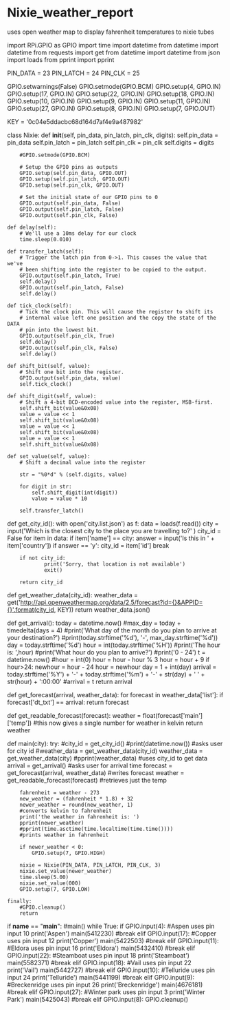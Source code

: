 # Nixie_weather_report
uses open weather map to display fahrenheit temperatures to nixie tubes

import RPi.GPIO as GPIO
import time
import datetime
from datetime import datetime
from requests import get
from datetime import datetime
from json import loads
from pprint import pprint

PIN_DATA = 23
PIN_LATCH = 24
PIN_CLK = 25

GPIO.setwarnings(False)
GPIO.setmode(GPIO.BCM)
GPIO.setup(4, GPIO.IN)
GPIO.setup(17, GPIO.IN)
GPIO.setup(22, GPIO.IN)
GPIO.setup(18, GPIO.IN)
GPIO.setup(10, GPIO.IN)
GPIO.setup(9, GPIO.IN)
GPIO.setup(11, GPIO.IN)
GPIO.setup(27, GPIO.IN)
GPIO.setup(8, GPIO.IN)
GPIO.setup(7, GPIO.OUT)


KEY = '0c04e5ddacbc68d164d7af4e9a487982'

class Nixie:
    def __init__(self, pin_data, pin_latch, pin_clk, digits):
        self.pin_data = pin_data
        self.pin_latch = pin_latch
        self.pin_clk = pin_clk
        self.digits = digits

        #GPIO.setmode(GPIO.BCM)

        # Setup the GPIO pins as outputs
        GPIO.setup(self.pin_data, GPIO.OUT)
        GPIO.setup(self.pin_latch, GPIO.OUT)
        GPIO.setup(self.pin_clk, GPIO.OUT)

        # Set the initial state of our GPIO pins to 0
        GPIO.output(self.pin_data, False)
        GPIO.output(self.pin_latch, False)
        GPIO.output(self.pin_clk, False)

    def delay(self):
        # We'll use a 10ms delay for our clock
        time.sleep(0.010)

    def transfer_latch(self):
        # Trigger the latch pin from 0->1. This causes the value that we've
        # been shifting into the register to be copied to the output.
        GPIO.output(self.pin_latch, True)
        self.delay()
        GPIO.output(self.pin_latch, False)
        self.delay()

    def tick_clock(self):
        # Tick the clock pin. This will cause the register to shift its
        # internal value left one position and the copy the state of the DATA
        # pin into the lowest bit.
        GPIO.output(self.pin_clk, True)
        self.delay()
        GPIO.output(self.pin_clk, False)
        self.delay()

    def shift_bit(self, value):
        # Shift one bit into the register.
        GPIO.output(self.pin_data, value)
        self.tick_clock()

    def shift_digit(self, value):
        # Shift a 4-bit BCD-encoded value into the register, MSB-first.
        self.shift_bit(value&0x08)
        value = value << 1
        self.shift_bit(value&0x08)
        value = value << 1
        self.shift_bit(value&0x08)
        value = value << 1
        self.shift_bit(value&0x08)

    def set_value(self, value):
        # Shift a decimal value into the register

        str = "%0*d" % (self.digits, value)

        for digit in str:
            self.shift_digit(int(digit))
            value = value * 10

        self.transfer_latch()

def get_city_id():
        with open('city.list.json') as f:
            data = loads(f.read())
        city = input('Which is the closest city to the place you are travelling to?' )
        city_id = False
        for item in data:
            if item['name'] == city:
                answer = input('Is this in ' + item['country'])
                if answer == 'y':
                        city_id = item['id']
                        break

        if not city_id:
                print('Sorry, that location is not available')
                exit()
                
        return city_id

def get_weather_data(city_id):
        weather_data = get('http://api.openweathermap.org/data/2.5/forecast?id={}&APPID={}'.format(city_id, KEY))
        return weather_data.json()

def get_arrival():
    today = datetime.now()
    #max_day = today + timedelta(days = 4)
    #print('What day of the month do you plan to arrive at your destination?')
    #print(today.strftime('%d'), '-', max_day.strftime('%d'))
    day = today.strftime('%d')
    hour = int(today.strftime('%H'))
    #print('The hour is: ',hour)
    #print('What hour do you plan to arrive?')
    #print('0 - 24')
    t = datetime.now()
    #hour = int(0)
    hour = hour - hour % 3
    hour = hour + 9
    if hour>24:
        newhour = hour - 24
        hour = newhour
        day = 1 + int(day)
    arrival = today.strftime('%Y') + '-' + today.strftime('%m') + '-' + str(day) + ' ' + str(hour) + ':00:00'
    #arrival = t
    return arrival

def get_forecast(arrival, weather_data):
    for forecast in weather_data['list']:
        if forecast['dt_txt'] == arrival:
            return forecast

def get_readable_forecast(forecast):
    weather = float(forecast['main']['temp']) #this now gives a single number for weather in kelvin
    return weather

def main(city):
    try:
        #city_id = get_city_id()
        #print(datetime.now())
        #asks user for city id
        #weather_data = get_weather_data(city_id)
        weather_data = get_weather_data(city)
        #pprint(weather_data)
        #uses city_id to get data
        arrival = get_arrival()
        #asks user for arrival time
        forecast = get_forecast(arrival, weather_data)
        #writes forecast
        weather = get_readable_forecast(forecast)
        #retrieves just the temp

        fahrenheit = weather - 273
        new_weather = (fahrenheit * 1.8) + 32
        newer_weather = round(new_weather, 1)
        #converts kelvin to fahrenheit
        print('the weather in fahrenheit is: ')
        pprint(newer_weather) 
        #pprint(time.asctime(time.localtime(time.time())))
        #prints weather in fahrenheit

        if newer_weather < 0:
            GPIO.setup(7, GPIO.HIGH)
        
        nixie = Nixie(PIN_DATA, PIN_LATCH, PIN_CLK, 3)
        nixie.set_value(newer_weather)
        time.sleep(5.00)
        nixie.set_value(000)
        GPIO.setup(7, GPIO.LOW)

    finally:
        #GPIO.cleanup()
        return

if __name__ == "__main__":
    #main()
    while True:
        if GPIO.input(4): #Aspen uses pin input 10
            print('Aspen')
            main(5412230)
            #break
        elif GPIO.input(17): #Copper uses pin input 12
            print('Copper')
            main(5422503)
            #break
        elif GPIO.input(11): #Eldora uses pin input 16
            print('Eldora')
            main(5432410)
            #break
        elif GPIO.input(22): #Steamboat uses pin input 18
            print('Steamboat')
            main(5582371)
            #break
        elif GPIO.input(18): #Vail uses pin input 22
            print('Vail')
            main(5442727)
            #break
        elif GPIO.input(10): #Telluride  uses pin input 24
            print('Telluride')
            main(5441199)
            #break
        elif GPIO.input(9): #Breckenridge uses pin input 26
            print('Breckenridge')
            main(4676181)
            #break
        elif GPIO.input(27): #Winter park uses pin input 3
            print('Winter Park')
            main(5425043)
            #break
        elif GPIO.input(8):
            GPIO.cleanup()
            

            
